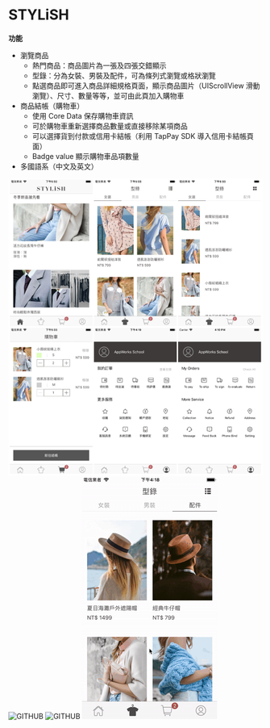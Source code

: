 # STYLiSH
**功能**
 * 瀏覽商品
    * 熱門商品：商品圖片為一張及四張交錯顯示
    * 型錄：分為女裝、男裝及配件，可為條列式瀏覽或格狀瀏覽
    * 點選商品即可進入商品詳細規格頁面，顯示商品圖片（UIScrollView 滑動瀏覽）、尺寸、數量等等，並可由此頁加入購物車
 * 商品結帳（購物車）
    * 使用 Core Data 保存購物車資訊
    * 可於購物車重新選擇商品數量或直接移除某項商品
    * 可以選擇貨到付款或信用卡結帳（利用 TapPay SDK 導入信用卡結帳頁面）
    * Badge value 顯示購物車品項數量
 * 多國語系（中文及英文）

![GITHUB](https://github.com/Sylviajiafen/STYLiSH/blob/master/IMG_5452.png)
![GITHUB](https://github.com/Sylviajiafen/STYLiSH/blob/master/STYLiSH_01.gif)
![GITHUB](https://github.com/Sylviajiafen/STYLiSH/blob/master/STYLiSH_02.gif)
![GITHUB](https://github.com/Sylviajiafen/STYLiSH/blob/master/STYLiSH_03.gif)
